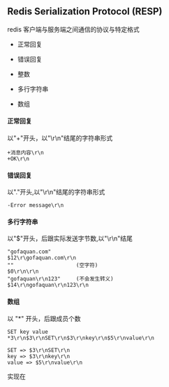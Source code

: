 ## Redis Serialization Protocol (RESP)

redis 客户端与服务端之间通信的协议与特定格式

- 正常回复

- 错误回复

- 整数

- 多行字符串

- 数组

#### 正常回复

以"+"开头，以"\r\n"结尾的字符串形式

```
+消息内容\r\n
+OK\r\n
```

#### 错误回复

以"."开头,以"\r\n"结尾的字符串形式

```
-Error message\r\n
```

#### 多行字符串

以"$"开头，后跟实际发送字节数,以"\r\n"结尾

```
"gofaquan.com"
$12\r\gofaquan.com\r\n
""                    (空字符)
$0\r\n\r\n
"gofaquan\r\n123"     (不会发生转义)
$14\r\ngofaquan\r\n123\r\n
```

#### 数组

以 "*" 开头，后跟成员个数

```
SET key value
*3\r\n$3\r\nSET\r\n$3\r\nkey\r\n$5\r\nvalue\r\n

SET => $3\r\nSET\r\n
key => $3\r\nkey\r\n
value => $5\r\nvalue\r\n
```

实现在